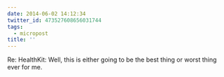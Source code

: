 ```yaml
---
date: 2014-06-02 14:12:34
twitter_id: 473527608656031744
tags:
  - micropost
title: ''
---
```


Re: HealthKit: Well, this is either going to be the best thing or worst thing ever for me.
